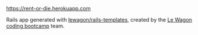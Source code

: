 https://rent-or-die.herokuapp.com

Rails app generated with [lewagon/rails-templates](https://github.com/lewagon/rails-templates), created by the [Le Wagon coding bootcamp](https://www.lewagon.com) team.
